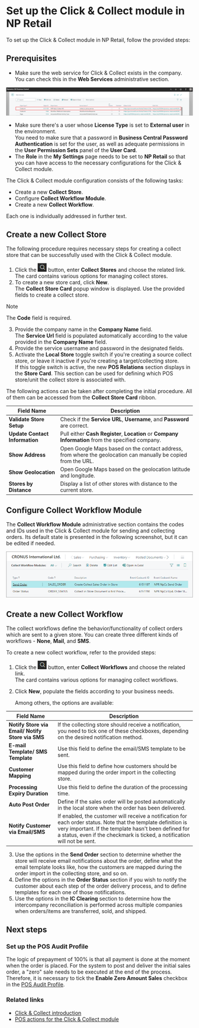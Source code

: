 # Set up the Click & Collect module in NP Retail

To set up the Click & Collect module in NP Retail, follow the provided steps:

## Prerequisites

 - Make sure the web service for Click & Collect exists in the company. You can check this in the **Web Services** administrative section.       

![Click & Collect Web Service Example](../images/collect_store_webservice.png "Click & Collect WS")

 - Make sure there's a user whose **License Type** is set to **External user** in the environment.      
   You need to make sure that a password in **Business Central Password Authentication** is set for the user, as well as adequate permissions in the **User Permission Sets** panel of the **User Card**. 
 - The **Role** in the **My Settings** page needs to be set to **NP Retail** so that you can have access to the necessary configurations for the Click & Collect module.

The Click & Collect module configuration consists of the following tasks:

- Create a new **Collect Store**.
- Configure **Collect Workflow Module**.
- Create a new **Collect Workflow**.

Each one is individually addressed in further text. 

## Create a new Collect Store

The following procedure requires necessary steps for creating a collect store that can be successfully used with the Click & Collect module.

1. Click the ![Lightbulb that opens the Tell Me feature](../../../images/Icons/Lightbulb_icon.png "Tell Me what you want to do") button, enter **Collect Stores** and choose the related link.            
   The card contains various options for managing collect stores.  
2. To create a new store card, click **New**.             
   The **Collect Store Card** popup window is displayed. Use the provided fields to create a collect store.       

  > [!Note]
  > The **Code** field is required.

3. Provide the company name in the **Company Name** field.      
   The **Service Url** field is populated automatically according to the value provided in the **Company Name** field.
4. Provide the service username and password in the designated fields. 
5. Activate the **Local Store** toggle switch if you're creating a source collect store, or leave it inactive if you're creating a target/collecting store.    
   If this toggle switch is active, the new **POS Relations** section displays in the **Store Card**. This section can be used for defining which POS store/unit the collect store is associated with.          

The following actions can be taken after completing the initial procedure. All of them can be accessed from the **Collect Store Card** ribbon. 

| Field Name      | Description |
| ----------- | ----------- |
| **Validate Store Setup** | Check if the **Service URL**, **Username**, and **Password** are correct. |
| **Update Contact Information** | Pull either **Cash Register**, **Location** or **Company Information** from the specified company. |
| **Show Address** | Open Google Maps based on the contact address, from where the geolocation can manually be copied from the URL. | 
| **Show Geolocation** | Open Google Maps based on the geolocation latitude and longitude. |
| **Stores by Distance** | Display a list of other stores with distance to the current store. | 

## Configure Collect Workflow Module

The **Collect Workflow Module** administrative section contains the codes and IDs used in the Click & Collect module for sending and collecting orders. Its default state is presented in the following screenshot, but it can be edited if needed.

![Click & Collect Workflow Module](../images/collect-workflow-module.png "Click & Collect Workflow Module")

## Create a new Collect Workflow

The collect workflows define the behavior/functionality of collect orders which are sent to a given store. You can create three different kinds of workflows - **None**, **Mail**, and **SMS**.

To create a new collect workflow, refer to the provided steps:

1. Click the ![Lightbulb that opens the Tell Me feature](../../../images/Icons/Lightbulb_icon.png "Tell Me what you want to do") button, enter **Collect Workflows** and choose the related link.            
   The card contains various options for managing collect workflows.
2. Click **New**, populate the fields according to your business needs.

   Among others, the options are available:   

| Field Name      | Description |
| ----------- | ----------- |
| **Notify Store via Email/ Notify Store via SMS** | If the collecting store should receive a notification, you need to tick one of these checkboxes, depending on the desired notification method. | 
| **E-mail Template/ SMS Template** | Use this field to define the email/SMS template to be sent. | 
| **Customer Mapping** | Use this field to define how customers should be mapped during the order import in the collecting store. |
| **Processing Expiry Duration** | Use this field to define the duration of the processing time. |
| **Auto Post Order** | Define if the sales order will be posted automatically in the local store when the order has been delivered. |
| **Notify Customer via Email/SMS** | If enabled, the customer will receive a notification for each order status. Note that the template definition is very important. If the template hasn't been defined for a status, even if the checkmark is ticked, a notification will not be sent. |

3. Use the options in the **Send Order** section to determine whether the store will receive email notifications about the order, define what the email template looks like, how the customers are mapped during the order import in the collecting store, and so on. 
4. Define the options in the **Order Status** section if you wish to notify the customer about each step of the order delivery process, and to define templates for each one of those notifications. 
5. Use the options in the **IC Clearing** section to determine how the intercompany reconciliation is performed across multiple companies when orders/items are transferred, sold, and shipped.

## Next steps

### Set up the POS Audit Profile

The logic of prepayment of 100% is that all payment is done at the moment when the order is placed. For the system to post and deliver the initial sales order, a "zero" sale needs to be executed at the end of the process. Therefore, it is necessary to tick the **Enable Zero Amount Sales** checkbox in the [POS Audit Profile](../../posunit/reference/POS_audit_profile.md).

### Related links

- [Click & Collect introduction](../intro.md)
- [POS actions for the Click & Collect module](../explanation/clickandcollect-pos.md)